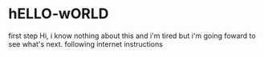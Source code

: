 # hELLO-wORLD
first step
Hi, i know nothing about this and i'm tired but i'm going foward to see what's next.
following internet instructions
